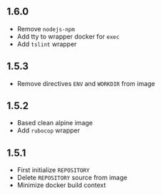 ## 1.6.0

* Remove `nodejs-npm`
* Add tty to wrapper docker for `exec`
* Add `tslint` wrapper

## 1.5.3

* Remove directives `ENV` and `WORKDIR` from image

## 1.5.2

* Based clean alpine image
* Add `rubocop` wrapper

## 1.5.1

* First initialize `REPOSITORY`
* Delete `REPOSITORY` source from image
* Minimize docker build context
